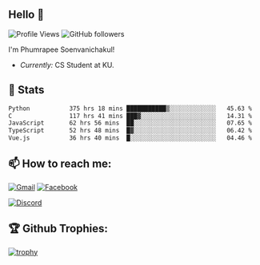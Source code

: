 
<h2>Hello 👋</h2> 

![Profile Views](https://komarev.com/ghpvc/?username=Homiez09&label=Profile%20views&color=0e75b6&style=flat)
![GitHub followers](https://img.shields.io/github/followers/HomieZ09.svg?style=social&label=Follow)


I'm Phumrapee Soenvanichakul!

- <i>Currently:</i> CS Student at KU.

<h2>👀 Stats</h2>

<!--START_SECTION:waka-->

```txt
Python           375 hrs 18 mins ███████████▒░░░░░░░░░░░░░   45.63 %
C                117 hrs 41 mins ███▓░░░░░░░░░░░░░░░░░░░░░   14.31 %
JavaScript       62 hrs 56 mins  ██░░░░░░░░░░░░░░░░░░░░░░░   07.65 %
TypeScript       52 hrs 48 mins  █▓░░░░░░░░░░░░░░░░░░░░░░░   06.42 %
Vue.js           36 hrs 40 mins  █░░░░░░░░░░░░░░░░░░░░░░░░   04.46 %
```

<!--END_SECTION:waka-->

<h2>📫 How to reach me:</h2>

<a href="mailto:phumrapeesoen1@gmail.com">![Gmail](https://img.shields.io/badge/Gmail-D14836?style=for-the-badge&logo=gmail&logoColor=white)</a> 
<a href="https://web.facebook.com/phumrapee.soenvanichakul.3/">![Facebook](https://img.shields.io/badge/Facebook-4267B2?style=for-the-badge&logo=facebook&logoColor=white)</a>

<a href="https://discord.gg/EWnAEUtFVm">![Discord](https://discord.c99.nl/widget/theme-1/297740667784921089.png)</a> 

<h2>🏆 Github Trophies:</h2>

[![trophy](https://github-profile-trophy.vercel.app/?username=Homiez09&theme=discord&row=1)](https://github.com/ryo-ma/github-profile-trophy)
